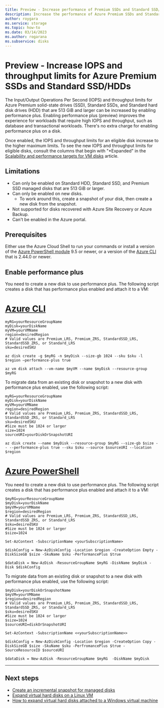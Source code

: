 ```yaml
---
title: Preview - Increase performance of Premium SSDs and Standard SSD/HDDs
description: Increase the performance of Azure Premium SSDs and Standard SSD/HDDs using performance plus.
author: roygara
ms.service: storage
ms.topic: how-to
ms.date: 03/14/2023
ms.author: rogarana
ms.subservice: disks
---
```


# Preview - Increase IOPS and throughput limits for Azure Premium SSDs and Standard SSD/HDDs

The Input/Output Operations Per Second (IOPS) and throughput limits for Azure Premium solid-state drives (SSD), Standard SSDs, and Standard hard disk drives (HDD) that are 513 GiB and larger can be increased by enabling performance plus. Enabling performance plus (preview) improves the experience for workloads that require high IOPS and throughput, such as database and transactional workloads. There's no extra charge for enabling performance plus on a disk.

Once enabled, the IOPS and throughput limits for an eligible disk increase to the higher maximum limits. To see the new IOPS and throughput limits for eligible disks, consult the columns that begin with "*Expanded" in the [Scalability and performance targets for VM disks](disks-scalability-targets.md) article.

## Limitations

- Can only be enabled on Standard HDD, Standard SSD, and Premium SSD managed disks that are 513 GiB or larger.
- Can only be enabled on new disks.
    - To work around this, create a snapshot of your disk, then create a new disk from the snapshot.
- Not supported for disks recovered with Azure Site Recovery or Azure Backup.
- Can't be enabled in the Azure portal.

## Prerequisites

Either use the Azure Cloud Shell to run your commands or install a version of the [Azure PowerShell module](/powershell/azure/install-az-ps) 9.5 or newer, or a version of the [Azure CLI](/cli/azure/install-azure-cli) that is 2.44.0 or newer.


## Enable performance plus

You need to create a new disk to use performance plus. The following script creates a disk that has performance plus enabled and attach it to a VM:

# [Azure CLI](#tab/azure-cli)

```azurecli
myRG=yourResourceGroupName
myDisk=yourDiskName
myVM=yourVMName
region=desiredRegion
# Valid values are Premium_LRS, Premium_ZRS, StandardSSD_LRS, StandardSSD_ZRS, or Standard_LRS
sku=desiredSKU

az disk create -g $myRG -n $myDisk --size-gb 1024 --sku $sku -l $region –performance-plus true 

az vm disk attach --vm-name $myVM --name $myDisk --resource-group $myRG 
```

To migrate data from an existing disk or snapshot to a new disk with performance plus enabled, use the following script:

```azurecli
myRG=yourResourceGroupName
myDisk=yourDiskName
myVM=yourVMName
region=desiredRegion
# Valid values are Premium_LRS, Premium_ZRS, StandardSSD_LRS, StandardSSD_ZRS, or Standard_LRS
sku=desiredSKU
#Size must be 1024 or larger
size=1024
sourceURI=yourDiskOrSnapshotURI

az disk create --name $myDisk --resource-group $myRG --size-gb $size -- --performance-plus true --sku $sku --source $sourceURI --location $region
```

# [Azure PowerShell](#tab/azure-powershell)

You need to create a new disk to use performance plus. The following script creates a disk that has performance plus enabled and attach it to a VM:

```azurepowershell
$myRG=yourResourceGroupName
$myDisk=yourDiskName
$myVM=yourVMName
$region=desiredRegion
# Valid values are Premium_LRS, Premium_ZRS, StandardSSD_LRS, StandardSSD_ZRS, or Standard_LRS
$sku=desiredSKU
#Size must be 1024 or larger
$size=1024

Set-AzContext -SubscriptionName <yourSubscriptionName> 

$diskConfig = New-AzDiskConfig -Location $region -CreateOption Empty -DiskSizeGB $size -SkuName $sku -PerformancePlus $true 

$dataDisk = New-AzDisk -ResourceGroupName $myRG -DiskName $myDisk -Disk $diskConfig 
```

To migrate data from an existing disk or snapshot to a new disk with performance plus enabled, use the following script:

```azurepowershell
$myDisk=yourDiskOrSnapshotName
$myVM=yourVMName
$region=desiredRegion
# Valid values are Premium_LRS, Premium_ZRS, StandardSSD_LRS, StandardSSD_ZRS, or Standard_LRS
$sku=desiredSKU
#Size must be 1024 or larger
$size=1024
$sourceURI=diskOrSnapshotURI

Set-AzContext -SubscriptionName <<yourSubscriptionName>> 

$diskConfig = New-AzDiskConfig -Location $region -CreateOption Copy -DiskSizeGB $size -SkuName $sku -PerfromancePlus $true -SourceResourceID $sourceURI

$dataDisk = New-AzDisk -ResourceGroupName $myRG  -DiskName $myDisk 
```
---

## Next steps

- [Create an incremental snapshot for managed disks](disks-incremental-snapshots.md)
- [Expand virtual hard disks on a Linux VM](linux/expand-disks.md)
- [How to expand virtual hard disks attached to a Windows virtual machine](windows/expand-os-disk.md)